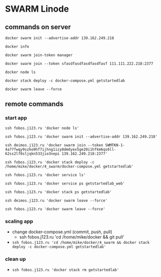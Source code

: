 # SWARM Linode

## commands on server

`docker swarm init --advertise-addr 139.162.249.218`

`docker info`

`docker swarm join-token manager`

`docker swarm join --token sfasdfasdfasdfasdfasf 111.111.222.218:2377`

`docker node ls`

`docker stack deploy -c docker-compose.yml getstartedlab`

`docker swarm leave --force`

## remote commands

### start app

`ssh fobos.j123.ru 'docker node ls'`

`ssh fobos.j123.ru 'docker swarm init --advertise-addr 139.162.249.218'`

`ssh deimos.j123.ru 'docker swarm join --token SWMTKN-1-4a77fwqy9szko9hf7ijhng1izy8dmdyex5ge20i1hfkm6qs6ll-62ss2lf0sljqkn533jio3nepi 139.162.249.218:2377'`

`ssh fobos.j123.ru 'docker stack deploy -c /home/mike/docker/4_swarm/docker-compose.yml getstartedlab'`

`ssh fobos.j123.ru 'docker service ls'`

`ssh fobos.j123.ru 'docker service ps getstartedlab_web'`

`ssh fobos.j123.ru 'docker stack ps getstartedlab'`

`ssh deimos.j123.ru 'docker swarm leave --force'`

`ssh fobos.j123.ru 'docker swarm leave --force'`

### scaling app

* change docker-compose.yml (commit, push, pull)
  * ssh fobos.j123.ru 'cd /home/mike/docker && git pull'
* `ssh fobos.j123.ru 'cd /home/mike/docker/4_swarm && docker stack deploy -c docker-compose.yml getstartedlab'`

### clean up

* `ssh fobos.j123.ru 'docker stack rm getstartedlab'`
